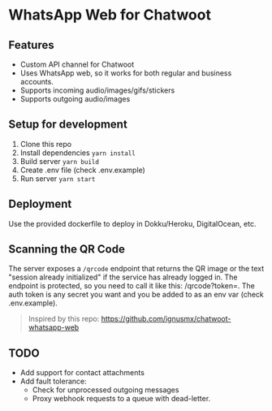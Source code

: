 # WhatsApp Web for Chatwoot

## Features
- Custom API channel for Chatwoot
- Uses WhatsApp web, so it works for both regular and business accounts.
- Supports incoming audio/images/gifs/stickers
- Supports outgoing audio/images

## Setup for development

1. Clone this repo
2. Install dependencies `yarn install`
3. Build server `yarn build`
4. Create .env file (check .env.example)
5. Run server `yarn start`


## Deployment

Use the provided dockerfile to deploy in Dokku/Heroku, DigitalOcean, etc.


## Scanning the QR Code

The server exposes a `/qrcode` endpoint that returns the QR image or the text "session already initialized" if the service has already logged in.
The endpoint is protected, so you need to call it like this: <your host>/qrcode?token=<auth token>. The auth token is any secret you want and you be added to as an env var (check .env.example).


> Inspired by this repo: https://github.com/ignusmx/chatwoot-whatsapp-web

## TODO

- Add support for contact attachments
- Add fault tolerance:
    - Check for unprocessed outgoing messages
    - Proxy webhook requests to a queue with dead-letter.
